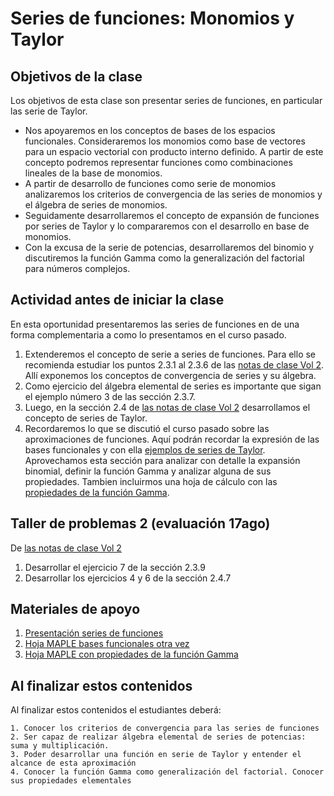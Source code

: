 # Series de funciones: Monomios y Taylor

## Objetivos de la clase
Los objetivos de esta clase son presentar series de funciones, en particular las serie de Taylor.
 + Nos apoyaremos en los conceptos de bases de los espacios funcionales. Consideraremos los monomios como base de vectores para un espacio vectorial con producto interno definido. A partir de este concepto podremos representar funciones como combinaciones lineales de la base de monomios.
 + A partir de desarrollo de funciones como serie de monomios analizaremos los criterios de convergencia de las series de monomios y el álgebra de series de monomios.
 + Seguidamente desarrollaremos el concepto de expansión de funciones por series de Taylor y lo compararemos con el desarrollo en base de monomios.
 + Con la excusa de la serie de potencias, desarrollaremos del binomio y discutiremos la función Gamma como la generalización del factorial para números complejos.

## Actividad antes de iniciar la clase
En esta oportunidad presentaremos las series de funciones en de una forma complementaria a como lo presentamos en el curso pasado.
 1. Extenderemos el concepto de serie a series de funciones. Para ello se recomienda estudiar los puntos 2.3.1 al 2.3.6 de las [notas de clase Vol 2](https://github.com/nunezluis/MisCursos/blob/main/MisMateriales/LibrosCapitulos/VolumenDOS.pdf). Allí exponemos los conceptos de convergencia de series y su álgebra.
 2. Como ejercicio del álgebra elemental de series es importante que sigan el ejemplo número 3 de las sección 2.3.7.
 2. Luego, en la sección 2.4 de [las notas de clase Vol 2](https://github.com/nunezluis/MisCursos/blob/main/MisMateriales/LibrosCapitulos/VolumenDOS.pdf) desarrollamos el concepto de series de Taylor.
 3. Recordaremos lo que se discutió el curso pasado sobre las aproximaciones de funciones. Aquí podrán recordar la expresión de las bases funcionales y con ella [ejemplos de series de Taylor](https://htmlpreview.github.io/?https://github.com/nunezluis/MisCursos/blob/main/MisMateriales/ProgramasScripts/BasesFuncionales/BasesFuncionales.html). Aprovechamos esta sección para analizar con detalle la expansión binomial, definir la función Gamma y analizar alguna de sus propiedades. Tambien incluirmos una hoja de cálculo con las [propiedades de la función Gamma](https://htmlpreview.github.io/?https://github.com/nunezluis/MisCursos/blob/main/MisMateriales/ProgramasScripts/FuncionGamma/funcionGamma.html).

## Taller de problemas 2 (evaluación 17ago)
 De [las notas de clase Vol 2](https://github.com/nunezluis/MisCursos/blob/main/MisMateriales/LibrosCapitulos/VolumenDOS.pdf)
  1. Desarrollar el ejercicio 7 de la sección 2.3.9
  2. Desarrollar los ejercicios 4 y 6 de la sección 2.4.7

## Materiales de apoyo
  1. [Presentación series de funciones](https://github.com/nunezluis/MisCursos/blob/main/MisMateriales/Presentaciones/M2_2_1SerieFunciones.pdf)
  2. [Hoja MAPLE bases funcionales otra vez](https://htmlpreview.github.io/?https://github.com/nunezluis/MisCursos/blob/main/MisMateriales/ProgramasScripts/BasesFuncionales/BasesFuncionales.html)
  3. [Hoja MAPLE con propiedades de la función Gamma](https://htmlpreview.github.io/?https://github.com/nunezluis/MisCursos/blob/main/MisMateriales/ProgramasScripts/FuncionGamma/funcionGamma.html)

## Al finalizar estos contenidos
Al finalizar estos contenidos el estudiantes deberá:

    1. Conocer los criterios de convergencia para las series de funciones
    2. Ser capaz de realizar álgebra elemental de series de potencias: suma y multiplicación.
    3. Poder desarrollar una función en serie de Taylor y entender el alcance de esta aproximación
    4. Conocer la función Gamma como generalización del factorial. Conocer sus propiedades elementales

